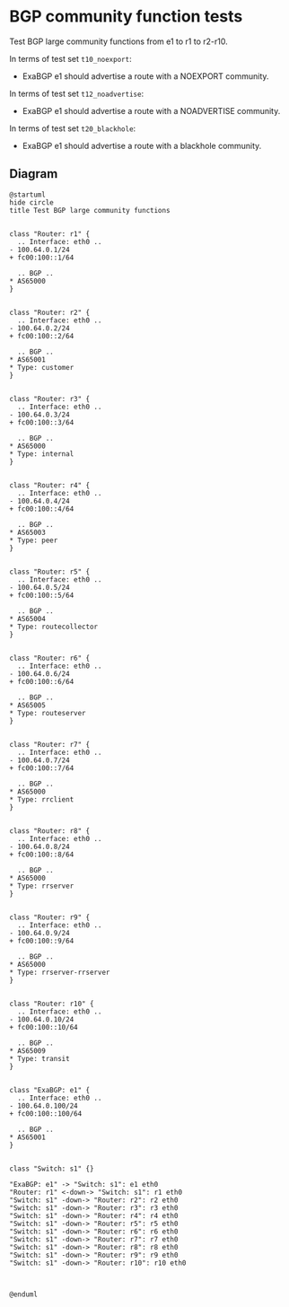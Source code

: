 # BGP community function tests

Test BGP large community functions from e1 to r1 to r2-r10.

In terms of test set `t10_noexport`:
  - ExaBGP e1 should advertise a route with a NOEXPORT community.

In terms of test set `t12_noadvertise`:
  - ExaBGP e1 should advertise a route with a NOADVERTISE community.

In terms of test set `t20_blackhole`:
  - ExaBGP e1 should advertise a route with a blackhole community.

## Diagram

```plantuml
@startuml
hide circle
title Test BGP large community functions


class "Router: r1" {
  .. Interface: eth0 ..
- 100.64.0.1/24
+ fc00:100::1/64

  .. BGP ..
* AS65000
}


class "Router: r2" {
  .. Interface: eth0 ..
- 100.64.0.2/24
+ fc00:100::2/64

  .. BGP ..
* AS65001
* Type: customer
}


class "Router: r3" {
  .. Interface: eth0 ..
- 100.64.0.3/24
+ fc00:100::3/64

  .. BGP ..
* AS65000
* Type: internal
}


class "Router: r4" {
  .. Interface: eth0 ..
- 100.64.0.4/24
+ fc00:100::4/64

  .. BGP ..
* AS65003
* Type: peer
}


class "Router: r5" {
  .. Interface: eth0 ..
- 100.64.0.5/24
+ fc00:100::5/64

  .. BGP ..
* AS65004
* Type: routecollector
}


class "Router: r6" {
  .. Interface: eth0 ..
- 100.64.0.6/24
+ fc00:100::6/64

  .. BGP ..
* AS65005
* Type: routeserver
}


class "Router: r7" {
  .. Interface: eth0 ..
- 100.64.0.7/24
+ fc00:100::7/64

  .. BGP ..
* AS65000
* Type: rrclient
}


class "Router: r8" {
  .. Interface: eth0 ..
- 100.64.0.8/24
+ fc00:100::8/64

  .. BGP ..
* AS65000
* Type: rrserver
}


class "Router: r9" {
  .. Interface: eth0 ..
- 100.64.0.9/24
+ fc00:100::9/64

  .. BGP ..
* AS65000
* Type: rrserver-rrserver
}


class "Router: r10" {
  .. Interface: eth0 ..
- 100.64.0.10/24
+ fc00:100::10/64

  .. BGP ..
* AS65009
* Type: transit
}


class "ExaBGP: e1" {
  .. Interface: eth0 ..
- 100.64.0.100/24
+ fc00:100::100/64

  .. BGP ..
* AS65001
}


class "Switch: s1" {}

"ExaBGP: e1" -> "Switch: s1": e1 eth0
"Router: r1" <-down-> "Switch: s1": r1 eth0
"Switch: s1" -down-> "Router: r2": r2 eth0
"Switch: s1" -down-> "Router: r3": r3 eth0
"Switch: s1" -down-> "Router: r4": r4 eth0
"Switch: s1" -down-> "Router: r5": r5 eth0
"Switch: s1" -down-> "Router: r6": r6 eth0
"Switch: s1" -down-> "Router: r7": r7 eth0
"Switch: s1" -down-> "Router: r8": r8 eth0
"Switch: s1" -down-> "Router: r9": r9 eth0
"Switch: s1" -down-> "Router: r10": r10 eth0



@enduml
```
